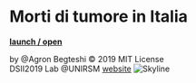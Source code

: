# Morti di tumore in Italia
**[launch / open](https://editor.p5js.org/agron/sketches/Hm4nXlY5C)**

by @Agron Begteshi © 2019 MIT License  
DSII2019 Lab @UNIRSM [website](http://dsii-2019-unirsm.github.io)
![Skyline](https://user-images.githubusercontent.com/48655194/59925342-30d73380-9438-11e9-9c22-1380b297c7e5.jpg)
